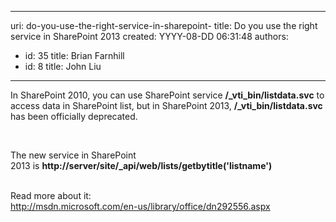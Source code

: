 

---
uri: do-you-use-the-right-service-in-sharepoint-
title: Do you use the right service in SharePoint 2013
created: YYYY-08-DD 06:31:48
authors:
  - id: 35
    title: Brian Farnhill
  - id: 8
    title: John Liu
---




<span class='intro'> ​​​In SharePoint 2010, you can use SharePoint service&#160;<strong>/_vti_bin/listdata.svc</strong> to access data in SharePoint list, but in SharePoint 2013,&#160;<strong>/_vti_bin/listdata.svc</strong> has been officially deprecated.<div><div><br></div></div> </span>

The new service in SharePoint 2013&#160;is&#160;<strong>http&#58;//server/site/_api/web/lists/getbytitle('listname')​</strong><div><b><br></b><strong></strong><div>Read more about it&#58;&#160;</div><div><span></span><a href="http&#58;//msdn.microsoft.com/en-us/library/office/dn292556.aspx">http&#58;//msdn.microsoft.com/en-us/library/office/dn292556.aspx​​</a></div><div><br></div><div><br></div></div>


